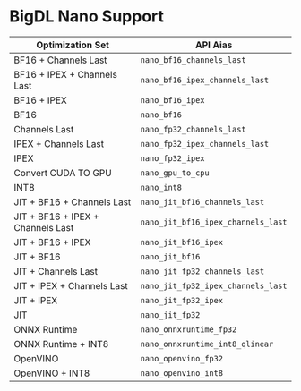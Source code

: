 BigDL Nano Support
===========================

| Optimization Set | API Aias | 
| ------------- | ------------- | 
| BF16 + Channels Last | `nano_bf16_channels_last` | 
| BF16 + IPEX + Channels Last | `nano_bf16_ipex_channels_last` | 
| BF16 + IPEX | `nano_bf16_ipex` | 
| BF16 | `nano_bf16` | 
| Channels Last | `nano_fp32_channels_last` | 
| IPEX + Channels Last | `nano_fp32_ipex_channels_last` | 
| IPEX | `nano_fp32_ipex` | 
| Convert CUDA TO GPU | `nano_gpu_to_cpu` | 
| INT8 | `nano_int8` | 
| JIT + BF16 + Channels Last | `nano_jit_bf16_channels_last` | 
| JIT + BF16 + IPEX + Channels Last | `nano_jit_bf16_ipex_channels_last` | 
| JIT + BF16 + IPEX | `nano_jit_bf16_ipex` | 
| JIT + BF16 | `nano_jit_bf16` | 
| JIT + Channels Last | `nano_jit_fp32_channels_last` | 
| JIT + IPEX + Channels Last | `nano_jit_fp32_ipex_channels_last` | 
| JIT + IPEX | `nano_jit_fp32_ipex` | 
| JIT | `nano_jit_fp32` | 
| ONNX Runtime | `nano_onnxruntime_fp32` | 
| ONNX Runtime + INT8 | `nano_onnxruntime_int8_qlinear` | 
| OpenVINO | `nano_openvino_fp32` | 
| OpenVINO + INT8 | `nano_openvino_int8` |
